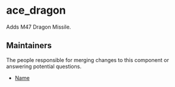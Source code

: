 ace_dragon
===================

Adds M47 Dragon Missile.


## Maintainers

The people responsible for merging changes to this component or answering potential questions.

- [Name](https://github.com/name)

